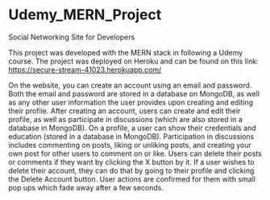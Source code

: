 # Udemy_MERN_Project
Social Networking Site for Developers

This project was developed with the MERN stack in following a Udemy course.
The project was deployed on Heroku and can be found on this link: https://secure-stream-41023.herokuapp.com/

On the website, you can create an account using an email and password.  Both the email and password are stored in a database on MongoDB, as well as any other user information the user provides upon creating and editing their profile.  After creating an account, users can create and edit their profile, as well as participate in discussions (which are also stored in a database in MongoDB).  On a profile, a user can show their credentials and education (stored in a database in MongoDB).  Participation in discussions includes commenting on posts, liking or unliking posts, and creating your own post for other users to comment on or like.  Users can delete their posts or comments if they want by clicking the X button by it.  If a user wishes to delete their account, they can do that by going to their profile and clicking the Delete Account button.  User actions are confirmed for them with small pop ups which fade away after a few seconds.
